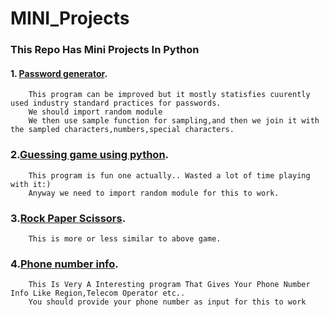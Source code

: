 # MINI_Projects

### This Repo Has Mini Projects In Python

#### 1. [Password generator](https://github.com/iamrahulreddy/MINI_Projects/blob/main/password_generator.py).
        This program can be improved but it mostly statisfies cuurently used industry standard practices for passwords.
        We should import random module
        We then use sample function for sampling,and then we join it with the sampled characters,numbers,special characters. 
 
 ### 2.[Guessing game using python](https://github.com/iamrahulreddy/MINI_Projects/blob/main/GuessingGameUsingPython.py).
        This program is fun one actually.. Wasted a lot of time playing with it:)
        Anyway we need to import random module for this to work.
       
  ### 3.[Rock Paper Scissors](https://github.com/iamrahulreddy/MINI_Projects/blob/main/RockPaperScissors.py).
        This is more or less similar to above game.
        
  ### 4.[Phone number info](https://github.com/iamrahulreddy/MINI_Projects/blob/main/phonenumber_info.py).
        This Is Very A Interesting program That Gives Your Phone Number Info Like Region,Telecom Operator etc.. 
        You should provide your phone number as input for this to work
